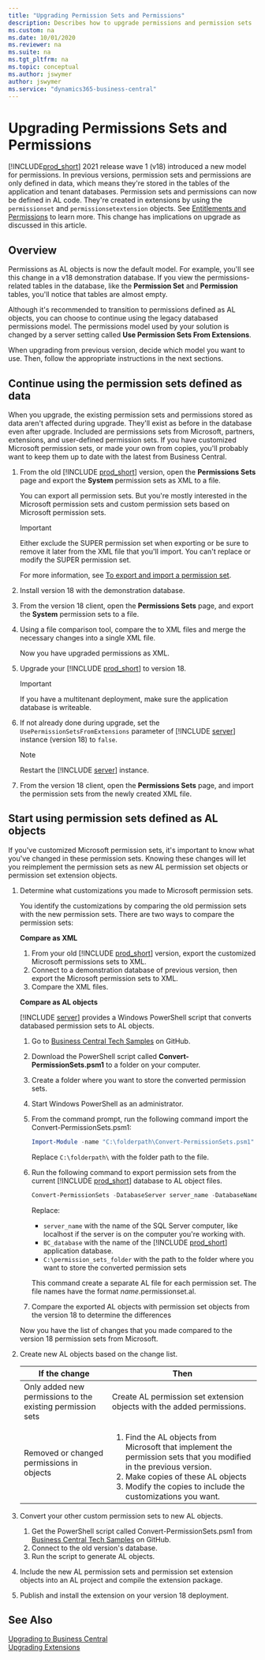 ```yaml
---
title: "Upgrading Permission Sets and Permissions"
description: Describes how to upgrade permissions and permission sets 
ms.custom: na
ms.date: 10/01/2020
ms.reviewer: na
ms.suite: na
ms.tgt_pltfrm: na
ms.topic: conceptual
ms.author: jswymer
author: jswymer
ms.service: "dynamics365-business-central"
---
```

# Upgrading Permissions Sets and Permissions

[!INCLUDE[prod_short](../developer/includes/prod_short.md)] 2021 release wave 1 (v18) introduced a new model for permissions. In previous versions, permission sets and permissions are only defined in data, which means they're stored in the tables of the application and tenant databases. Permission sets and permissions can now be defined in AL code. They're created in extensions by using the `permissionset` and `permissionsetextension` objects. See [Entitlements and Permissions](https://review.docs.microsoft.com/en-us/dynamics365/business-central/dev-itpro/developer/devenv-entitlements-and-permissionsets-overview?branch=permissionset) to learn more. This change has implications on upgrade as discussed in this article.

## Overview

Permissions as AL objects is now the default model. For example, you'll see this change in a v18 demonstration database. If you view the permissions-related tables in the database, like the **Permission Set** and **Permission** tables, you'll notice that tables are almost empty.

Although it's recommended to transition to permissions defined as AL objects, you can choose to continue using the legacy databased permissions model. The permissions model used by your solution is changed by a server setting called **Use Permission Sets From Extensions**.

When upgrading from previous version, decide which model you want to use. Then, follow the appropriate instructions in the next sections.

## Continue using the permission sets defined as data

When you upgrade, the existing permission sets and permissions stored as data aren't affected during upgrade. They'll exist as before in the database even after upgrade. Included are permissions sets from Microsoft, partners, extensions, and user-defined permission sets. If you have customized Microsoft permission sets, or made your own from copies, you'll probably want to keep them up to date with the latest from Business Central.

1. From the old [!INCLUDE [prod_short](../developer/includes/prod_short.md)] version, open the **Permissions Sets** page and export the **System** permission sets as XML to a file.

    You can export all permission sets. But you're mostly interested in the Microsoft permission sets and custom permission sets based on Microsoft permission sets.  

    > [!IMPORTANT]
    > Either exclude the SUPER permission set when exporting or be sure to remove it later from the XML file that you'll import. You can't replace or modify the SUPER permission set.

    For more information, see [To export and import a permission set](https://docs.microsoft.com/dynamics365/business-central/ui-define-granular-permissions#to-export-and-import-a-permission-set).

2. Install version 18 with the demonstration database.
3. From the version 18 client, open the **Permissions Sets** page, and export the **System** permission sets to a file.
4. Using a file comparison tool, compare the to XML files and merge the necessary changes into a single XML file.

    Now you have upgraded permissions as XML.
5. Upgrade your [!INCLUDE [prod_short](../developer/includes/prod_short.md)] to version 18.

    > [!IMPORTANT]
    > If you have a multitenant deployment, make sure the application database is writeable.

6. If not already done during upgrade, set the `UsePermissionSetsFromExtensions` parameter of [!INCLUDE [server](../developer/includes/server.md)] instance (version 18) to `false`.

    > [!NOTE]
    >  Restart the [!INCLUDE [server](../developer/includes/server.md)] instance.
7. From the version 18 client, open the **Permissions Sets** page, and import the permission sets from the newly created XML file.

## Start using permission sets defined as AL objects

If you've customized Microsoft permission sets, it's important to know what you've changed in these permission sets. Knowing these changes will let you reimplement the permission sets as new AL permission set objects or permission set extension objects.

1. Determine what customizations you made to Microsoft permission sets.

    You identify the customizations by comparing the old permission sets with the new permission sets. There are two ways to compare the permission sets:  

    **Compare as XML**
    1. From your old [!INCLUDE [prod_short](../developer/includes/prod_short.md)] version, export the customized Microsoft permissions sets to XML.
    2. Connect to a demonstration database of previous version, then export the Microsoft permission sets to XML.
    3. Compare the XML files.

    **Compare as AL objects**

    [!INCLUDE [server](../developer/includes/server.md)] provides a Windows PowerShell script that converts databased permission sets to AL objects. 

    1. Go to [Business Central Tech Samples](https://github.com/microsoft/BCTech/tree/master/samples/PermissionSetConversion) on GitHub.
    2. Download the PowerShell script called **Convert-PermissionSets.psm1** to a folder on your computer.
    3. Create a folder where you want to store the converted permission sets.
    4. Start Windows PowerShell as an administrator.
    5. From the command prompt, run the following command import the Convert-PermissionSets.psm1:

       ```powershell
       Import-Module -name "C:\folderpath\Convert-PermissionSets.psm1"
       ```

       Replace `C:\folderpath\` with the folder path to the file.

    5. Run the following command to export permission sets from the current [!INCLUDE [prod_short](../developer/includes/prod_short.md)] database to AL object files.

       ```powershell
       Convert-PermissionSets -DatabaseServer server_name -DatabaseName BC_database -Destination "C:\permission_sets_folder"
       ```

       Replace:

       - `server_name` with the name of the SQL Server computer, like localhost if the server is on the computer you're working with.
       - `BC_database` with the name of the [!INCLUDE [prod_short](../developer/includes/prod_short.md)] application database.
       -  `C:\permission_sets_folder` with the path to the folder where you want to store the converted permission sets

       This command create a separate AL file for each permission set. The file names have the format *name*.permissionset.al. 
    6. Compare the exported AL objects with permission set objects from the version 18 to determine the differences  

    Now you have the list of changes that you made compared to the version 18 permission sets from Microsoft.

2. Create new AL objects based on the change list.

   |If the change|Then|
   |----|----|
   |Only added new permissions to the existing permission sets|Create AL permission set extension objects with the added permissions.|
   |Removed or changed permissions in objects|<ol><li>Find the AL objects from Microsoft that implement the permission sets that you modified in the previous version.</li><li>Make copies of these AL objects</li><li>Modify the copies to include the customizations you want.</li></ol> |

3. Convert your other custom permission sets to new AL objects.

    1. Get the PowerShell script called Convert-PermissionSets.psm1 from [Business Central Tech Samples](https://github.com/microsoft/BCTech/tree/master/samples/PermissionSetConversion) on GitHub.
    2. Connect to the old version's database.
    3. Run the script to generate AL objects.

4. Include the new AL permission sets and permission set extension objects into an AL project and compile the extension package.

5. Publish and install the extension on your version 18 deployment.

## See Also  

[Upgrading to Business Central](upgrading-to-business-central.md)  
[Upgrading Extensions](../developer/devenv-upgrading-extensions.md)  
